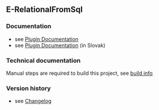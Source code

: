 E-RelationalFromSql
----------

### Documentation

* see [Plugin Documentation](./doc/About.md)
* see [Plugin Documentation](./doc/About_sk.md) (in Slovak)

### Technical documentation

Manual steps are required to build this project, see [build info](BUILD.md)

### Version history

* see [Changelog](./CHANGELOG.md)
